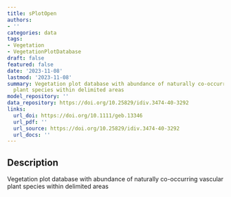 ```yaml
---
title: sPlotOpen
authors:
- ''
categories: data
tags:
- Vegetation
- VegetationPlotDatabase
draft: false
featured: false
date: '2023-11-08'
lastmod: '2023-11-08'
summary: Vegetation plot database with abundance of naturally co-occurring vascular
  plant species within delimited areas
model_repository: ''
data_repository: https://doi.org/10.25829/idiv.3474-40-3292
links:
  url_doi: https://doi.org/10.1111/geb.13346
  url_pdf: ''
  url_source: https://doi.org/10.25829/idiv.3474-40-3292
  url_docs: ''
---
```


## Description

Vegetation plot database with abundance of naturally co-occurring vascular plant species within delimited areas

